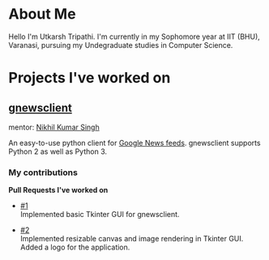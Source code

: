 # About Me
Hello I'm Utkarsh Tripathi.
I'm currently in my Sophomore year at IIT (BHU), Varanasi, pursuing my Undegraduate studies in Computer Science.


# Projects I've worked on
## [gnewsclient](https://github.com/nikhilkumarsingh/gnewsclient/)
mentor: [Nikhil Kumar Singh](https://github.com/nikhilkumarsingh)

An easy-to-use python client for [Google News feeds](https://news.google.com/).
gnewsclient supports Python 2 as well as Python 3.

### My contributions 
  **Pull Requests I've worked on**
  
- [#1](https://github.com/nikhilkumarsingh/gnewsclient/pull/16)<br/>
  Implemented basic Tkinter GUI for gnewsclient.
  
  
- [#2](https://github.com/nikhilkumarsingh/gnewsclient/pull/18)<br/>
  Implemented resizable canvas and image rendering in Tkinter GUI.<br/>
  Added a logo for the application.
    
   
    
   
  
